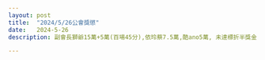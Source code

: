 ```yaml
---
layout: post
title:  "2024/5/26公會獎懲"
date:   2024-5-26
description: 副會長獅爺15萬+5萬(百場45分),依玲蔡7.5萬,酷ano5萬, 未達標折半獎金, 特別獎,獅爺,紫陽,lingoce 五十場各加三萬

---
```

